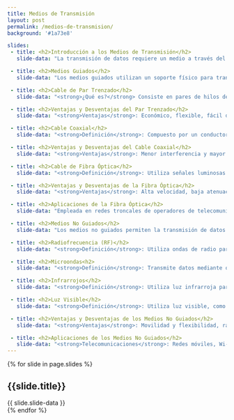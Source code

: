 ```yaml
---
title: Medios de Transmisión
layout: post
permalink: /medios-de-transmision/
background: '#1a73e8'

slides:
 - title: <h2>Introducción a los Medios de Transmisión</h2>
   slide-data: "La transmisión de datos requiere un medio a través del cual las señales viajen desde el transmisor al receptor. Los medios de transmisión pueden clasificarse en guiados (físicos) y no guiados (inalámbricos), cada uno con características específicas que los hacen adecuados para diferentes aplicaciones. En redes modernas, la elección del medio afecta la velocidad, distancia y confiabilidad de la conexión."

 - title: <h2>Medios Guiados</h2>
   slide-data: "Los medios guiados utilizan un soporte físico para transmitir señales y se dividen en tres tipos principales: cable de par trenzado, cable coaxial y fibra óptica. Son esenciales en redes de alta velocidad y baja interferencia, ofreciendo mayor seguridad y control en la transmisión de datos."

 - title: <h2>Cable de Par Trenzado</h2>
   slide-data: "<strong>¿Qué es?</strong> Consiste en pares de hilos de cobre trenzados para minimizar interferencias por diafonía. <strong>Tipos</strong>: UTP (sin apantallamiento) y STP (con apantallamiento para mayor protección). <strong>Aplicaciones</strong>: Muy utilizado en redes de área local (LAN), telefonía y conexiones Ethernet. <strong>Rango de Velocidades</strong>: Hasta 10 Gbps en distancias cortas para cables de alta categoría (Cat 6 o superiores)."

 - title: <h2>Ventajas y Desventajas del Par Trenzado</h2>
   slide-data: "<strong>Ventajas</strong>: Económico, flexible, fácil de instalar y ampliamente disponible. <strong>Desventajas</strong>: Susceptible a interferencias externas, especialmente en variantes sin apantallamiento (UTP), y limitado en distancia sin repetidores (100 metros en Ethernet estándar)."

 - title: <h2>Cable Coaxial</h2>
   slide-data: "<strong>Definición</strong>: Compuesto por un conductor central rodeado por un aislante, una malla metálica y una cubierta exterior. <strong>Rendimiento</strong>: Mayor capacidad de transmisión que el par trenzado en ciertas frecuencias y distancias. <strong>Aplicaciones</strong>: Redes de televisión por cable, Ethernet en antiguas redes LAN y algunas aplicaciones de banda ancha."

 - title: <h2>Ventajas y Desventajas del Cable Coaxial</h2>
   slide-data: "<strong>Ventajas</strong>: Menor interferencia y mayor estabilidad en distancias cortas a medias; adecuado para ambientes con alto ruido electromagnético. <strong>Desventajas</strong>: Coste mayor y dificultad de instalación en comparación con el par trenzado, y un ancho de banda inferior a la fibra óptica."

 - title: <h2>Cable de Fibra Óptica</h2>
   slide-data: "<strong>Definición</strong>: Utiliza señales luminosas para transmitir datos a través de un núcleo de vidrio o plástico, evitando pérdida de señal a lo largo de largas distancias. <strong>Modos de Propagación</strong>: Multimodo (para distancias cortas y redes internas) y monomodo (para enlaces de larga distancia y alta velocidad). <strong>Rango de Velocidades</strong>: Hasta 100 Gbps y superiores en enlaces de fibra óptica."

 - title: <h2>Ventajas y Desventajas de la Fibra Óptica</h2>
   slide-data: "<strong>Ventajas</strong>: Alta velocidad, baja atenuación y una mayor capacidad de transmisión que cualquier otro medio físico. Ideal para largas distancias sin pérdida de señal. <strong>Desventajas</strong>: Costo elevado de instalación y mantenimiento, y fragilidad del cable, que requiere manejo especializado."

 - title: <h2>Aplicaciones de la Fibra Óptica</h2>
   slide-data: "Empleada en redes troncales de operadores de telecomunicaciones, enlaces intercontinentales, conexiones de larga distancia y redes avanzadas como redes troncales de centros de datos. También es común en redes de acceso como FTTH (Fiber to the Home) y redes metropolitanas."

 - title: <h2>Medios No Guiados</h2>
   slide-data: "Los medios no guiados permiten la transmisión de datos sin un soporte físico. Utilizan el espectro electromagnético, permitiendo movilidad y alcance global. Son fundamentales en comunicaciones inalámbricas, como Wi-Fi, redes móviles y conexiones de satélite."

 - title: <h2>Radiofrecuencia (RF)</h2>
   slide-data: "<strong>Definición</strong>: Utiliza ondas de radio para transmitir datos en frecuencias que van desde los kHz hasta GHz. <strong>Rango</strong>: Muy amplio, utilizado en diversas aplicaciones de comunicación inalámbrica, desde ondas largas para radio AM hasta frecuencias de GHz para Wi-Fi. <strong>Aplicaciones</strong>: Telefonía móvil, comunicación por radio y redes Wi-Fi."

 - title: <h2>Microondas<h2>
   slide-data: "<strong>Definición</strong>: Transmite datos mediante ondas de microondas en frecuencias de 1 GHz a 300 GHz. <strong>Características</strong>: Requiere línea de vista y se usa en enlaces de alta capacidad y larga distancia. <strong>Aplicaciones</strong>: Telecomunicaciones de larga distancia, redes de televisión y conexiones satelitales."

 - title: <h2>Infrarrojos</h2>
   slide-data: "<strong>Definición</strong>: Utiliza luz infrarroja para transmitir datos a corta distancia. <strong>Limitaciones</strong>: Requiere línea de vista entre transmisor y receptor. <strong>Aplicaciones</strong>: Mandos a distancia, comunicación entre dispositivos cercanos y algunas redes de área personal (PAN)."

 - title: <h2>Luz Visible</h2>
   slide-data: "<strong>Definición</strong>: Utiliza luz visible, como láseres, para transmitir datos. Ofrece alta seguridad en entornos cerrados. <strong>Aplicaciones</strong>: Comunicaciones a corta distancia en espacios cerrados, sistemas de transmisión segura en bancos y laboratorios."

 - title: <h2>Ventajas y Desventajas de los Medios No Guiados</h2>
   slide-data: "<strong>Ventajas</strong>: Movilidad y flexibilidad, rápida instalación en zonas difíciles de cablear y acceso a grandes áreas. <strong>Desventajas</strong>: Susceptible a interferencias ambientales, menor seguridad y mayor posibilidad de interferencia en frecuencias compartidas."

 - title: <h2>Aplicaciones de los Medios No Guiados</h2>
   slide-data: "<strong>Telecomunicaciones</strong>: Redes móviles, Wi-Fi y servicios de transmisión satelital. <strong>Sistemas de Monitoreo</strong>: Cámaras de seguridad y redes de sensores IoT en edificios inteligentes. <strong>Comunicaciones Satelitales</strong>: Acceso a internet en áreas rurales, transmisión de televisión y datos a nivel global."
---
```


{% for slide in page.slides %}                 
<section data-background="{% if slide.image %}{{slide.image}}{% elsif slide.background %}{{slide.background}}{% else %}{{page.background}}{% endif %}">
        <h1>{{slide.title}}</h1>{{ slide.slide-data }}

</section>               
{% endfor %}

